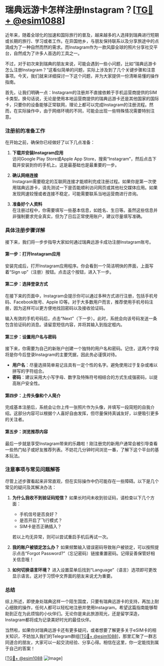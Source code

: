 # 瑞典远游卡怎样注册Instagram？[[TG💪+ @esim1088](https://t.me/s/esim1088)]

近年来，随着全球化的加速和国际旅行的普及，越来越多的人选择到瑞典进行短期或长期的旅行、学习或者工作。在异国他乡，与朋友保持联系以及分享旅途中的点滴成为了一种自然而然的需求。而Instagram作为一款风靡全球的照片分享社交平台，自然成为了许多人首选的工具之一。

不过，对于初次来到瑞典的朋友来说，可能会遇到一些小问题，比如“瑞典远游卡怎么注册Instagram？”这看似简单的问题，实际上涉及到了几个关键步骤和注意事项。今天，我们就来详细探讨一下这个问题，并为大家提供一份清晰易懂的操作指南。

首先，让我们明确一点：Instagram的注册并不直接依赖于手机运营商提供的SIM卡类型。换句话说，无论是使用本地运营商提供的瑞典远游卡还是其他国家的国际卡，只要你的设备能够正常联网，理论上都可以完成Instagram的注册流程。然而，在实际操作中，由于网络环境的不同，可能会出现一些特殊情况需要特别注意。

### 注册前的准备工作

在开始之前，确保你已经做好了以下几点准备：

1. **下载并安装Instagram应用**  
   访问Google Play Store或Apple App Store，搜索“Instagram”，然后点击下载并安装到你的手机上。这是最基础也是最重要的一步。

2. **确认网络连接**  
   Instagram需要稳定的互联网连接才能顺利完成注册过程。如果你是第一次使用瑞典远游卡，请先测试一下是否能顺利访问网页或其他社交媒体应用。如果发现网速较慢或者连接不稳定，可能需要联系当地运营商进行咨询。

3. **准备好个人资料**  
   在注册过程中，你需要填写一些基本信息，如姓名、生日等。虽然这些信息并非强制要求完全真实，但为了日后正常使用账户，建议尽量填写准确。

### 具体注册步骤详解

接下来，我们将一步步指导大家如何通过瑞典远游卡成功注册Instagram账号。

#### 第一步：打开Instagram应用
安装完成后，打开Instagram应用程序。你会看到一个简洁明快的界面，上面写着“Sign up”（注册）按钮。点击这个按钮，进入下一步。

#### 第二步：选择登录方式
在接下来的页面中，Instagram会提示你可以通过多种方式进行注册，包括手机号码、Facebook账号、Apple ID等。对于大多数用户而言，推荐使用手机号码注册，因为这样可以更方便地找回密码以及接收验证码。

输入有效的手机号码后，点击“Next”（下一步）。此时，系统会向该号码发送一条包含验证码的消息。请留意短信内容，并将其输入到指定框内。

#### 第三步：设置用户名与密码
接下来，你需要为自己的新账户创建一个独特的用户名和密码。记住，这两个字段将是你今后登录Instagram的主要凭据，因此务必谨慎对待。

- **用户名**：尽量选择简单易记且具有一定个性的名字。避免使用过于复杂或难以拼写的字符组合。
- **密码**：建议采用大小写字母、数字及特殊符号相结合的方式生成强密码，以提高账户安全性。

#### 第四步：上传头像和个人简介
完成基本注册后，系统会让你上传一张照片作为头像，并填写一段简短的自我介绍。这部分内容可以根据个人喜好自由发挥，但尽量保持真诚友好，以便吸引更多的关注者。

#### 第五步：浏览推荐内容
最后一步就是享受Instagram带来的乐趣啦！刚注册完的新用户通常会被引导查看一些热门帖子或好友推荐列表。不妨花几分钟时间浏览一番，了解下这个平台的基本玩法。

### 注意事项与常见问题解答

尽管上述步骤看起来非常直观，但在实际操作中仍可能存在一些障碍。以下是几个常见的疑问及其解决办法：

1. **为什么我收不到验证码短信？**
   如果长时间未收到验证码，请检查以下几个方面：
   - 手机信号是否良好？
   - 是否开启了飞行模式？
   - SIM卡是否正确插入？

   若以上均无异常，则可以尝试重启手机后再试一次。

2. **我的账户被锁定怎么办？**
   如果频繁输入错误密码导致账户被锁定，可以按照提示点击“Forgot Password?”（忘记密码）链接重置密码。记得妥善保管好相关信息哦！

3. **如何切换语言环境？**
   进入设置菜单后找到“Language”（语言）选项即可更改显示语言。这对于习惯中文界面的朋友来说尤为重要。

### 总结

综上所述，即使身处瑞典这样一个陌生国度，只要有瑞典远游卡的支持，再加上耐心细致的操作，任何人都可以轻松地注册并使用Instagram。希望这篇指南能够帮助到正在为此烦恼的小伙伴们。无论你是来此旅游观光，还是留学深造，Instagram都将成为记录美好时光的最佳伙伴。

当然啦，如果你对瑞典远游卡还有更多疑问，或者想要了解更多关于eSIM卡的相关知识，不妨加入我们的Telegram群组[[TG💪+ @esim1088](https://t.me/s/esim1088)]，那里汇聚了一群志同道合的朋友，大家可以一起交流经验、分享心得。相信在这里，你一定能找到属于自己的答案！

[[TG💪+ @esim1088](https://t.me/s/esim1088) ![Image](https://i.postimg.cc/4NQfJmqS/Snipaste-2025-05-13-00-14-12.png)]